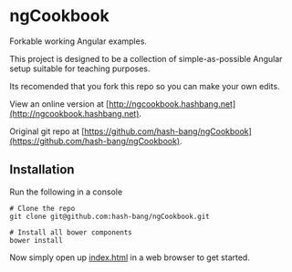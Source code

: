 ngCookbook
==========
Forkable working Angular examples.

This project is designed to be a collection of simple-as-possible Angular setup suitable for teaching purposes.

Its recomended that you fork this repo so you can make your own edits.

View an online version at [http://ngcookbook.hashbang.net](http://ngcookbook.hashbang.net).

Original git repo at [https://github.com/hash-bang/ngCookbook](https://github.com/hash-bang/ngCookbook).


Installation
------------
Run the following in a console

	# Clone the repo
	git clone git@github.com:hash-bang/ngCookbook.git

	# Install all bower components
	bower install

Now simply open up [index.html](index.html) in a web browser to get started.
